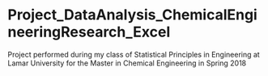 # Project_DataAnalysis_ChemicalEngineeringResearch_Excel
Project performed during my class of Statistical Principles in Engineering at Lamar University for the Master in Chemical Engineering in Spring 2018
